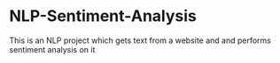 # NLP-Sentiment-Analysis
This is an NLP project which gets text from a website and and performs sentiment analysis on it
